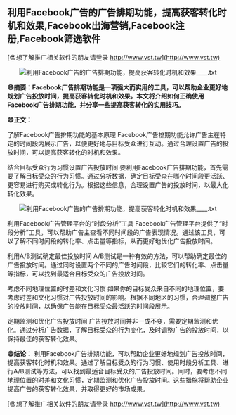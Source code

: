 ## **利用Facebook广告的广告排期功能，提高获客转化时机和效果,Facebook出海营销,Facebook注册,Facebook筛选软件**

[😍想了解推广相关软件的朋友请登录 http://www.vst.tw](http://www.vst.tw)

 <center><img src="https://vst.tw/MP4/tuiguang/png/6.png" alt="利用Facebook广告的广告排期功能，提高获客转化时机和效果____.txt"></center>

**😄摘要：Facebook广告排期功能是一项强大而实用的工具，可以帮助企业更好地规划广告投放时间，提高获客转化时机和效果。本文将介绍如何正确使用Facebook广告排期功能，并分享一些提高获客转化的实用技巧。**

**😄正文：**

了解Facebook广告排期功能的基本原理
Facebook广告排期功能允许广告主在特定的时间段内展示广告，以便更好地与目标受众进行互动。通过合理设置广告的投放时间，可以提高获客转化的时机和效果。

结合目标受众行为习惯设置广告投放时间
要利用Facebook广告排期功能，首先需要了解目标受众的行为习惯。通过分析数据，确定目标受众在哪个时间段更活跃、更容易进行购买或转化行为。根据这些信息，合理设置广告的投放时间，以最大化转化效果。

 <center><img src="https://vst.tw/MP4/tuiguang/png/2.png" alt="利用Facebook广告的广告排期功能，提高获客转化时机和效果____.txt"></center>

利用Facebook广告管理平台的“时段分析”工具
Facebook广告管理平台提供了“时段分析”工具，可以帮助广告主查看不同时间段的广告表现情况。通过该工具，可以了解不同时间段的转化率、点击量等指标，从而更好地优化广告投放时间。

利用A/B测试确定最佳投放时间
A/B测试是一种有效的方法，可以帮助确定最佳的广告投放时间。通过同时设置两个不同的广告时间段，比较它们的转化率、点击量等指标，可以找到最适合目标受众的广告投放时间。

考虑不同地理位置的时差和文化习惯
如果你的目标受众来自不同的地理位置，要考虑时差和文化习惯对广告投放时间的影响。根据不同地区的习惯，合理调整广告的投放时间，以确保广告能在目标受众最活跃的时间段展示。

定期监测和优化广告投放时间
广告投放时间并非一成不变，需要定期监测和优化。通过分析广告数据，了解目标受众的行为变化，及时调整广告的投放时间，以保持最佳的获客转化效果。

**😄结论：**
利用Facebook广告排期功能，可以帮助企业更好地规划广告投放时间，提高获客转化时机和效果。通过了解目标受众的行为习惯、使用时段分析工具、进行A/B测试等方法，可以找到最适合目标受众的广告投放时间。同时，要考虑不同地理位置的时差和文化习惯，定期监测和优化广告投放时间。这些措施将帮助企业提高广告的获客转化效果，并取得更好的市场成果。

[😍想了解推广相关软件的朋友请登录 http://www.vst.tw](http://www.vst.tw)



